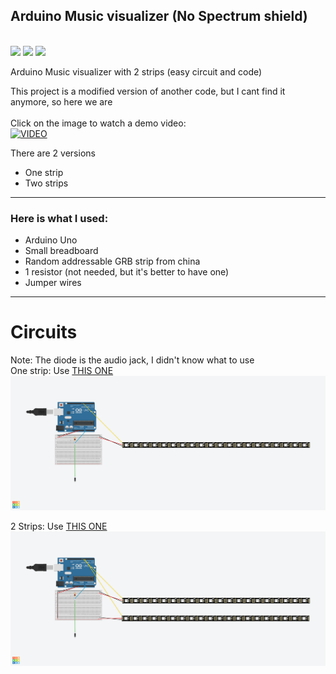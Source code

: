 <h2><b>Arduino Music visualizer (No Spectrum shield)</b></h2><br><img src="https://forthebadge.com/images/badges/powered-by-electricity.svg">
<img src="https://forthebadge.com/images/badges/built-with-resentment.svg">
<img src="https://forthebadge.com/images/badges/made-with-c-plus-plus.svg">

Arduino Music visualizer with 2 strips (easy circuit and code)

This project is a modified version of another code, but I cant find it anymore, so here we are
<br><br>Click on the image to watch a demo video:<br>
[![VIDEO]()](https://www.youtube.com/watch?v=jSymfb3HZiA&feature=youtu.be)

There are 2 versions
<ul>
  <li>One strip </li>
  <li>Two strips </li>
</ul><hr>
<h3>Here is what I used:</h3>
<ul>
  <li>Arduino Uno</li>
  <li>Small breadboard</li>
  <li>Random addressable GRB strip from china</li>
  <li>1 resistor (not needed, but it's better to have one)</li>
  <li>Jumper wires</li>  
</ul>
<hr>
<h1>Circuits</h1>
Note: The diode is the audio jack, I didn't know what to use <br>
One strip: Use <a href="https://github.com/AirPlayerYT/arduino_music_visualizer/blob/main/Sketch_led_mono.ino">THIS ONE</a>
<img src="https://github.com/AirPlayerYT/arduino_music_vis/blob/main/Mono.png">

2 Strips: Use <a href="https://github.com/AirPlayerYT/arduino_music_visualizer/blob/main/Arduino%20visualizer%20(English).ino">THIS ONE</a>
<img src="https://github.com/AirPlayerYT/arduino_music_vis/blob/main/Double.png">

